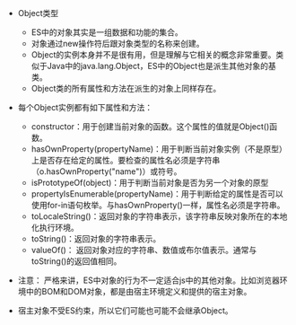 - Object类型
  - ES中的对象其实是一组数据和功能的集合。
  - 对象通过new操作符后跟对象类型的名称来创建。
  - Object的实例本身并不是很有用，但是理解与它相关的概念非常重要。类似于Java中的java.lang.Object，ES中的Object也是派生其他对象的基类。
  - Object类的所有属性和方法在派生的对象上同样存在。

- 每个Object实例都有如下属性和方法：
  - constructor：用于创建当前对象的函数。这个属性的值就是Object()函数。
  - hasOwnProperty(propertyName)：用于判断当前对象实例（不是原型）上是否存在给定的属性。要检查的属性名必须是字符串（o.hasOwnProperty("name")）或符号。
  - isPrototypeOf(object)：用于判断当前对象是否为另一个对象的原型
  - propertyIsEnumerable(propertyName)：用于判断给定的属性是否可以使用for-in语句枚举。与hasOwnProperty()一样，属性名必须是字符串。
  - toLocaleString()：返回对象的字符串表示，该字符串反映对象所在的本地化执行环境。
  - toString()：返回对象的字符串表示。
  - valueOf()： 返回对象对应的字符串、数值或布尔值表示。通常与toString()的返回值相同。

- 注意： 严格来讲，ES中对象的行为不一定适合js中的其他对象。比如浏览器环境中的BOM和DOM对象，都是由宿主环境定义和提供的宿主对象。
- 宿主对象不受ES约束，所以它们可能也可能不会继承Object。

